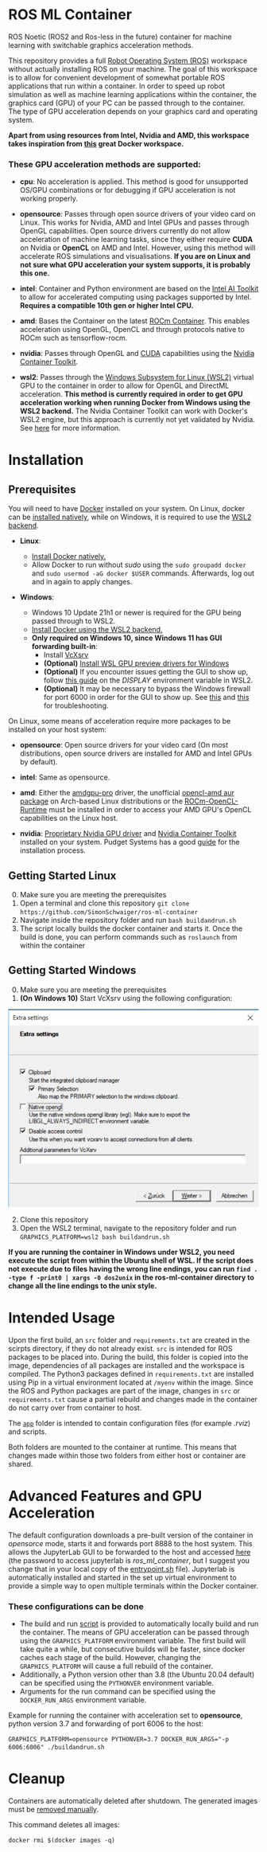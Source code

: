 # ROS ML Container
ROS Noetic (ROS2 and Ros-less in the future) container for machine learning with switchable graphics acceleration methods. 

This repository provides a full [Robot Operating System (ROS)](https://www.ros.org/) workspace without actually installing ROS on your machine. The goal of this workspace is to allow for convenient development of somewhat portable ROS applications that run within a container. In order to speed up robot simulation as well as machine learning applications within the container, the graphics card (GPU) of your PC can be passed through to the container. The type of GPU acceleration depends on your graphics card and operating system.

__Apart from using resources from Intel, Nvidia and AMD, this workspace takes inspiration from [this](https://github.com/TW-Robotics/Docker-ROS) great Docker workspace.__

### These GPU acceleration methods are supported:

- __cpu__: No acceleration is applied. This method is good for unsupported OS/GPU combinations or for debugging if GPU acceleration is not working properly.

- __opensource__: Passes through open source drivers of your video card on Linux. This works for Nvidia, AMD and Intel GPUs and passes through OpenGL capabilities. Open source drivers currently do not allow acceleration of machine learning tasks, since they either require __CUDA__ on Nvidia or __OpenCL__ on AMD and Intel. However, using this method will accelerate ROS simulations and visualisations. __If you are on Linux and not sure what GPU acceleration your system supports, it is probably this one.__

- __intel__: Container and Python environment are based on the [Intel AI Toolkit](https://www.intel.com/content/www/us/en/developer/tools/oneapi/ai-analytics-toolkit.html) to allow for accelerated computing using packages supported by Intel. __Requires a compatible 10th gen or higher Intel CPU.__

- __amd__: Bases the Container on the latest [ROCm Container](https://rocmdocs.amd.com/en/latest/ROCm_Virtualization_Containers/ROCm-Virtualization-&-Containers.html). This enables acceleration using OpenGL, OpenCL and through protocols native to ROCm such as tensorflow-rocm.

- __nvidia__: Passes through OpenGL and [CUDA](https://developer.nvidia.com/cuda-downloads) capabilities using the [Nvidia Container Toolkit](https://docs.nvidia.com/datacenter/cloud-native/container-toolkit/install-guide.html).

- __wsl2__: Passes through the [Windows Subsystem for Linux (WSL2)](https://docs.microsoft.com/en-us/windows/wsl/about) virtual GPU to the container in order to allow for OpenGL and DirectML acceleration. __This method is currently required in order to get GPU acceleration working when running Docker from Windows using the WSL2 backend.__ The Nvidia Container Toolkit can work with Docker's WSL2 engine, but this approach is currently not yet validated by Nvidia. See [here](https://docs.nvidia.com/cuda/wsl-user-guide/index.html#installing-insider-preview-builds) for more information.

# Installation

## Prerequisites

You will need to have [Docker](https://www.docker.com/) installed on your system. On Linux, docker can be [installed natively](https://docs.docker.com/engine/install/ubuntu/), while on Windows, it is required to use the [WSL2 backend](https://docs.docker.com/desktop/windows/install/). 

- __Linux__:
  * [Install Docker natively.](https://docs.docker.com/engine/install/ubuntu/)
  * Allow Docker to run without _sudo_ using the `sudo groupadd docker` and `sudo usermod -aG docker $USER` commands. Afterwards, log out and in again to apply changes.

- __Windows__:
  * Windows 10 Update 21h1 or newer is required for the GPU being passed through to WSL2.
  * [Install Docker using the WSL2 backend.](https://docs.docker.com/desktop/windows/install/)
  * __Only required on Windows 10, since Windows 11 has GUI forwarding built-in__:
    - Install [VcXsrv](https://sourceforge.net/projects/vcxsrv/)
    - **(Optional)** [Install WSL GPU preview drivers for Windows](https://docs.microsoft.com/en-us/windows/wsl/tutorials/gui-apps)
    - **(Optional)** If you encounter issues getting the GUI to show up, follow [this guide](https://github.com/microsoft/WSL/issues/4106#issuecomment-876470388) on the *DISPLAY* environment variable in WSL2.
    - **(Optional)** It may be necessary to bypass the Windows firewall for port 6000 in order for the GUI to show up. See [this](https://stackoverflow.com/questions/61860208/wsl-2-run-graphical-linux-desktop-applications-from-windows-10-bash-shell-erro) and [this](https://github.com/cascadium/wsl-windows-toolbar-launcher/blob/master/README.md#troubleshooting) for troubleshooting.

On Linux, some means of acceleration require more packages to be installed on your host system:

- __opensource__: Open source drivers for your video card (On most distributions, open source drivers are installed for AMD and Intel GPUs by default).

- __intel__: Same as opensource.

- __amd__: Either the [amdgpu-pro](https://www.amd.com/en/support/kb/release-notes/rn-amdgpu-unified-linux-21-10) driver, the unofficial [opencl-amd aur package](https://aur.archlinux.org/packages/opencl-amd/) on Arch-based Linux distributions or the [ROCm-OpenCL-Runtime](https://github.com/RadeonOpenCompute/ROCm-OpenCL-Runtime) must be installed in order to access your AMD GPU's OpenCL capabilities on the Linux host.

- __nvidia__: [Proprietary Nvidia GPU driver](https://www.nvidia.com/de-de/drivers/unix/) and [Nvidia Container Toolkit](https://docs.nvidia.com/datacenter/cloud-native/container-toolkit/install-guide.html) installed on your system. Pudget Systems has a good [guide](https://www.pugetsystems.com/labs/hpc/Workstation-Setup-for-Docker-with-the-New-NVIDIA-Container-Toolkit-nvidia-docker2-is-deprecated-1568/) for the installation process. 


## Getting Started Linux

0. Make sure you are meeting the prerequisites
1. Open a terminal and clone this repository `git clone https://github.com/SimonSchwaiger/ros-ml-container`
2. Navigate inside the repository folder and run `bash buildandrun.sh`
3. The script locally builds the docker container and starts it. Once the build is done, you can perform commands such as `roslaunch` from within the container

## Getting Started Windows

0. Make sure you are meeting the prerequisites
1. **(On Windows 10)** Start VcXsrv using the following configuration:

<img src="./misc/XmingConfig.png" alt="Xming Configuration" style="max-width: 622" />
 
2. Clone this repository
3. Open the WSL2 terminal, navigate to the repository folder and run `GRAPHICS_PLATFORM=wsl2 bash buildandrun.sh`

__If you are running the container in Windows under WSL2, you need execute the script from within the Ubuntu shell of WSL. If the script does not execute due to files having the wrong line endings, you can run `find . -type f -print0 | xargs -0 dos2unix` in the ros-ml-container directory to change all the line endings to the unix style.__

# Intended Usage

Upon the first build, an `src` folder and `requirements.txt` are created in the scirpts directory, if they do not already exist. `src` is intended for ROS packages to be placed into. During the build, this folder is copied into the image, dependencies of all packages are installed and the workspace is compiled. The Python3 packages defined in `requirements.txt` are installed using Pip in a virtual environment located at `/myenv` within the image. Since the ROS and Python packages are part of the image, changes in `src` or `requirements.txt` cause a partial rebuild and changes made in the container do not carry over from container to host.

The [`app`](./app) folder is intended to contain configuration files (for example *.rviz*) and scripts. 

Both folders are mounted to the container at runtime. This means that changes made within those two folders from either host or container are shared.

# Advanced Features and GPU Acceleration

The default configuration downloads a pre-built version of the container in *opensorce* mode, starts it and forwards port 8888 to the host system. This allows the JupyterLab GUI to be forwarded to the host and accessed [here](127.0.0.1:8888) (the password to access jupyterlab is *ros_ml_container*, but I suggest you change that in your local copy of the [entrypoint.sh](./entrypoint.sh) file). Jupyterlab is automatically installed and started in the set up virtual environment to provide a simple way to open multiple terminals within the Docker container.

### These configurations can be done

* The build and run [script](./buildandrun.sh) is provided to automatically locally build and run the container. The means of GPU acceleration can be passed through using the `GRAPHICS_PLATFORM` environment variable. The first build will take quite a while, but consecutive builds will be faster, since docker caches each stage of the build. However, changing the `GRAPHICS_PLATFORM` will cause a full rebuild of the container.
* Additionally, a Python version other than 3.8 (the Ubuntu 20.04 default) can be specified using the `PYTHONVER` environment variable. 
* Arguments for the run command can be specified using the `DOCKER_RUN_ARGS` environment variable.


Example for running the container with acceleration set to __opensource__, python version 3.7 and forwarding of port 6006 to the host:

```
GRAPHICS_PLATFORM=opensource PYTHONVER=3.7 DOCKER_RUN_ARGS="-p 6006:6006" ./buildandrun.sh
```

# Cleanup

Containers are automatically deleted after shutdown. The generated images must be [removed manually](https://docs.docker.com/engine/reference/commandline/rmi/).

This command deletes all images:

```
docker rmi $(docker images -q)
```